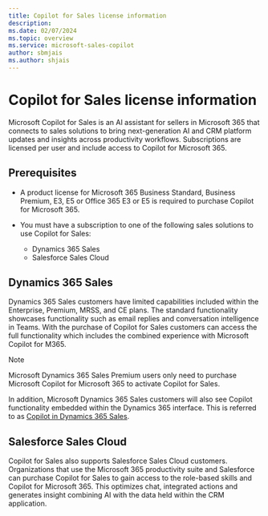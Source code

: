 ```yaml
---
title: Copilot for Sales license information
description: 
ms.date: 02/07/2024
ms.topic: overview
ms.service: microsoft-sales-copilot
author: sbmjais
ms.author: shjais
---
```


# Copilot for Sales license information

Microsoft Copilot for Sales is an AI assistant for sellers in Microsoft 365 that connects to sales solutions to bring next-generation AI and CRM platform updates and insights across productivity workflows. Subscriptions are licensed per user and include access to Copilot for Microsoft 365.

## Prerequisites

- A product license for Microsoft 365 Business Standard, Business Premium, E3, E5 or Office 365 E3 or E5 is required to purchase Copilot for Microsoft 365. 

- You must have a subscription to one of the following sales solutions to use Copilot for Sales:
  - Dynamics 365 Sales
  - Salesforce Sales Cloud

## Dynamics 365 Sales

Dynamics 365 Sales customers have limited capabilities included within the Enterprise, Premium, MRSS, and CE plans. The standard functionality showcases functionality such as email replies and conversation intelligence in Teams. With the purchase of Copilot for Sales customers can access the full functionality which includes the combined experience with Microsoft Copilot for M365. 

> [!NOTE]
> Microsoft Dynamics 365 Sales Premium users only need to purchase Microsoft Copilot for Microsoft 365 to activate Copilot for Sales. 

In addition, Microsoft Dynamics 365 Sales customers will also see Copilot functionality embedded within the Dynamics 365 interface. This is referred to as [Copilot in Dynamics 365 Sales](/dynamics365/sales/copilot-overview). 

## Salesforce Sales Cloud

Copilot for Sales also supports Salesforce Sales Cloud customers. Organizations that use the Microsoft 365 productivity suite and Salesforce can purchase Copilot for Sales to gain access to the role-based skills and Copilot for Microsoft 365. This optimizes chat, integrated actions and generates insight combining AI with the data held within the CRM application. 